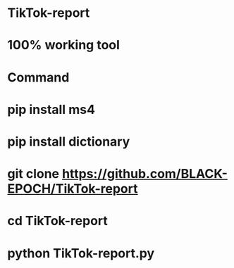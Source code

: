 # TikTok-report
# 100% working tool 
# Command
# pip install ms4
# pip install dictionary
# git clone https://github.com/BLACK-EPOCH/TikTok-report
# cd TikTok-report
# python TikTok-report.py
